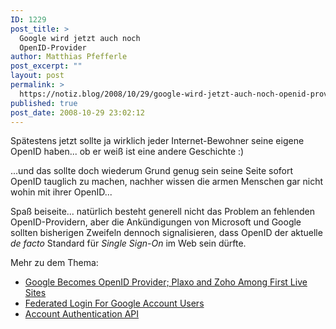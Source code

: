 ```yaml
---
ID: 1229
post_title: >
  Google wird jetzt auch noch
  OpenID-Provider
author: Matthias Pfefferle
post_excerpt: ""
layout: post
permalink: >
  https://notiz.blog/2008/10/29/google-wird-jetzt-auch-noch-openid-provider/
published: true
post_date: 2008-10-29 23:02:12
---
```

<!-- wp:paragraph -->
<p>Spätestens jetzt sollte ja wirklich jeder Internet-Bewohner seine eigene OpenID haben... ob er weiß ist eine andere Geschichte :)</p>
<!-- /wp:paragraph -->

<!-- wp:paragraph -->
<p>...und das sollte doch wiederum Grund genug sein seine Seite sofort OpenID tauglich zu machen, nachher wissen die armen Menschen gar nicht wohin mit ihrer OpenID...</p>
<!-- /wp:paragraph -->

<!-- wp:paragraph -->
<p>Spaß beiseite... natürlich besteht generell nicht das Problem an fehlenden OpenID-Providern, aber die Ankündigungen von Microsoft und Google sollten bisherigen Zweifeln dennoch signalisieren, dass OpenID der aktuelle <em>de facto</em> Standard für <em>Single Sign-On</em> im Web sein dürfte.</p>
<!-- /wp:paragraph -->

<!-- wp:paragraph -->
<p>Mehr zu dem Thema:</p>
<!-- /wp:paragraph -->

<!-- wp:list -->
<ul>
    <li><a href="http://therealmccrea.com/2008/10/29/google-becomes-openid-provider-plaxo-among-first-live-sites/">Google Becomes OpenID Provider; Plaxo and Zoho Among First Live Sites</a></li>
    <li><a href="http://googledataapis.blogspot.com/2008/10/federated-login-for-google-account.html">Federated Login For Google Account Users</a></li>
    <li><a href="http://code.google.com/apis/accounts/docs/OpenID.html">Account Authentication API</a></li>
</ul>
<!-- /wp:list -->
